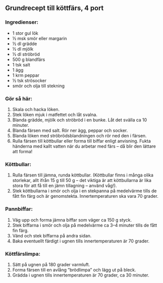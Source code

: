 ## Grundrecept till köttfärs, 4 port

### Ingredienser:

* 1 stor gul lök
* ½ msk smör eller margarin
* ½ dl grädde
* ½ dl mjölk
* ½ dl ströbröd
* 500 g blandfärs
* 1 tsk salt
* 1 ägg
* 1 krm peppar
* ½ tsk strösocker
* smör och olja till stekning

### Gör så här:

1. Skala och hacka löken.
2. Stek löken mjuk i matfettet och låt svalna.
3. Blanda grädde, mjölk och ströbröd i en bunke. Låt det svälla ca 10 minuter.
4. Blanda färsen med salt. Rör ner ägg, peppar och socker.
5. Blanda löken med ströbrödsblandningen och rör ned den i färsen.
6. Rulla färsen till köttbullar eller forma till biffar enligt anvisning. Fukta händerna med
kallt vatten när du arbetar med färs – då blir den lättare att forma!

### Köttbullar:

1. Rulla färsen till jämna, runda köttbullar. (Köttbullar finns i många olika storlekar, allt
ifrån 15 g till 50 g – det viktiga är att köttbullarna är lika stora för att få till en jämn
tillagning – använd våg!).
2. Stek köttbullarna i smör och olja i en stekpanna på medelvärme tills de fått fin färg
och är genomstekta. Innertemperaturen ska vara 70 grader.

### Pannbiffar:

1. Väg upp och forma jämna biffar som väger ca 150 g styck.
2. Stek biffarna i smör och olja på medelvärme ca 3–4 minuter tills de fått fin färg.
3. Vänd och stek biffarna på andra sidan.
4. Baka eventuellt färdigt i ugnen tills innertemperaturen är 70 grader.

### Köttfärslimpa:

1. Sätt på ugnen på 180 grader varmluft.
2. Forma färsen till en avlång ”brödlimpa” och lägg ut på bleck.
3. Grädda i ugnen tills innertemperaturen är 70 grader, ca 30 minuter.
